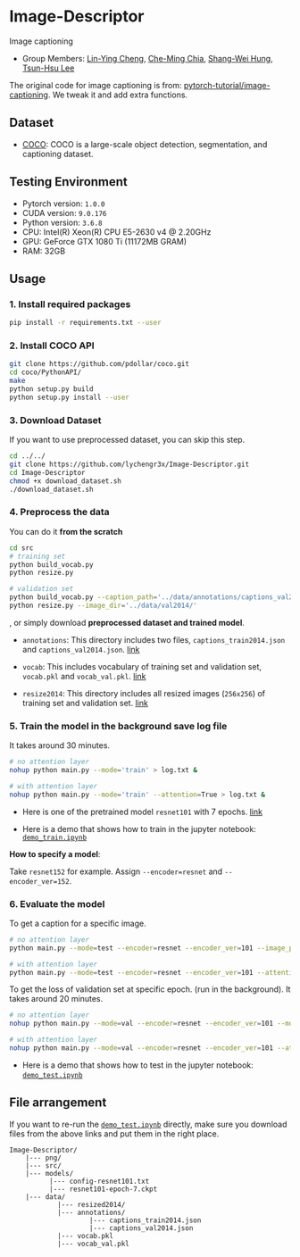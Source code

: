 # Image-Descriptor  

Image captioning

* Group Members: [Lin-Ying Cheng](https://github.com/lychengr3x), [Che-Ming Chia](https://github.com/shoachia), [Shang-Wei Hung](https://github.com/shangweihung), [Tsun-Hsu Lee](https://github.com/thlee-0810)

The original code for image captioning is from: [pytorch-tutorial/image-captioning](https://github.com/yunjey/pytorch-tutorial/tree/master/tutorials/03-advanced/image_captioning). We tweak it and add extra functions.

## Dataset

* [COCO](http://cocodataset.org/): COCO is a large-scale object detection, segmentation, and captioning dataset.  

## Testing Environment  

* Pytorch version: `1.0.0`
* CUDA version: `9.0.176`
* Python version: `3.6.8`
* CPU: Intel(R) Xeon(R) CPU E5-2630 v4 @ 2.20GHz
* GPU: GeForce GTX 1080 Ti (11172MB GRAM)
* RAM: 32GB

## Usage

### 1. Install required packages

```bash
pip install -r requirements.txt --user  
```

### 2. Install COCO API  

```bash
git clone https://github.com/pdollar/coco.git
cd coco/PythonAPI/
make
python setup.py build
python setup.py install --user
```

### 3. Download Dataset

If you want to use preprocessed dataset, you can skip this step.

```bash
cd ../../
git clone https://github.com/lychengr3x/Image-Descriptor.git
cd Image-Descriptor
chmod +x download_dataset.sh
./download_dataset.sh
```

### 4. Preprocess the data

You can do it **from the scratch**

```bash
cd src
# training set
python build_vocab.py  
python resize.py

# validation set
python build_vocab.py --caption_path='../data/annotations/captions_val2014.json' --vocab_path='../data/vocab_val.pkl'
python resize.py --image_dir='../data/val2014/'
```

, or simply download **preprocessed dataset and trained model**.

* `annotations`: This directory includes two files, `captions_train2014.json` and `captions_val2014.json`. [link](https://drive.google.com/file/d/1KrNtlg5-Z11abTR50iBuIxpPYcS1EjJf/view?usp=sharing)
  
* `vocab`: This includes vocabulary of training set and validation set, `vocab.pkl` and `vocab_val.pkl`. [link](https://drive.google.com/file/d/1D4ZeIju-Min-S9BqAh2Odr39MCSsZGty/view?usp=sharing)

* `resize2014`: This directory includes all resized images (`256x256`) of training set and validation set. [link](https://drive.google.com/file/d/1B-q-ZInOvUFntRPq30CXee89o1tB9WPA/view?usp=sharing)

### 5. Train the model in the background save log file  

It takes around 30 minutes.

```bash  
# no attention layer
nohup python main.py --mode='train' > log.txt &  

# with attention layer
nohup python main.py --mode='train' --attention=True > log.txt &  
```

* Here is one of the pretrained model `resnet101` with 7 epochs. [link](https://drive.google.com/file/d/1WTss11jFJdoZ6XUxNTW8aL-zYlJsi1X1/view?usp=sharing)

* Here is a demo that shows how to train in the jupyter notebook: [`demo_train.ipynb`](src/demo_train.ipynb)

**How to specify a model**:

Take `resnet152` for example. Assign `--encoder=resnet` and `--encoder_ver=152`.

### 6. Evaluate the model

To get a caption for a specific image.

```bash
# no attention layer
python main.py --mode=test --encoder=resnet --encoder_ver=101 --image_path=../png/example.png

# with attention layer
python main.py --mode=test --encoder=resnet --encoder_ver=101 --attention=True --image_path=../png/example.png
```

To get the loss of validation set at specific epoch. (run in the background). It takes around 20 minutes.

```bash
# no attention layer
nohup python main.py --mode=val --encoder=resnet --encoder_ver=101 --model_dir=../models --checkpoint=epoch-3.ckpt > val_loss.txt &

# with attention layer
nohup python main.py --mode=val --encoder=resnet --encoder_ver=101 --attention=True --model_dir=../models --checkpoint=epoch-3.ckpt > val_loss_att.txt &
```

* Here is a demo that shows how to test in the jupyter notebook: [`demo_test.ipynb`](src/demo_test.ipynb)

## File arrangement

If you want to re-run the [`demo_test.ipynb`](src/demo_test.ipynb) directly, make sure you download files from the above links and put them in the right place.

```
Image-Descriptor/
    |--- png/
    |--- src/
    |--- models/
          |--- config-resnet101.txt
          |--- resnet101-epoch-7.ckpt
    |--- data/
            |--- resized2014/
            |--- annotations/
                    |--- captions_train2014.json
                    |--- captions_val2014.json
            |--- vocab.pkl
            |--- vocab_val.pkl
```